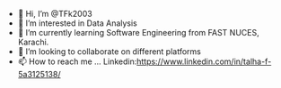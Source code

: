 - 👋 Hi, I’m @TFk2003
- 👀 I’m interested in Data Analysis
- 🌱 I’m currently learning Software Engineering from FAST NUCES, Karachi.
- 💞️ I’m looking to collaborate on different platforms
- 📫 How to reach me ...
Linkedin:https://www.linkedin.com/in/talha-f-5a3125138/
<!---
TFk2003/TFk2003 is a ✨ special ✨ repository because its `README.md` (this file) appears on your GitHub profile.
You can click the Preview link to take a look at your changes.
--->
